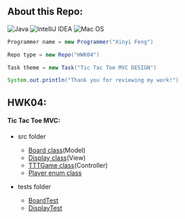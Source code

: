 ## About this Repo:
![Java](https://img.shields.io/badge/java-%23ED8B00.svg?style=for-the-badge&logo=java&logoColor=white)
![IntelliJ IDEA](https://img.shields.io/badge/IntelliJIDEA-000000.svg?style=for-the-badge&logo=intellij-idea&logoColor=white)
![Mac OS](https://img.shields.io/badge/mac%20os-000000?style=for-the-badge&logo=macos&logoColor=F0F0F0)
 ```java
 Programmer name = new Programmer("Xinyi Feng")
 
 Repo type = new Repo("HWK04")
 
 Task theme = new Task("Tic Tac Toe MVC DESIGN")
 
 System.out.println("Thank you for reviewing my work!")
 
 ```
 ## HWK04:
#### Tic Tac Toe MVC:
   - src folder 
     - [Board class](https://github.com/FentPams/cs_5004/blob/main/HWK04/src/Board.java)(Model)
     - [Display class](https://github.com/FentPams/cs_5004/blob/main/HWK04/src/Display.java)(View)
     - [TTTGame class](https://github.com/FentPams/cs_5004/blob/main/HWK04/src/TTTGame.java)(Controller)
     - [Player enum class](https://github.com/FentPams/cs_5004/blob/main/HWK04/src/Player.java)
     
   - tests folder
     - [BoardTest](https://github.com/FentPams/cs_5004/blob/main/HWK04/tests/BoardTest.java)
     - [DisplayTest](https://github.com/FentPams/cs_5004/blob/main/HWK04/tests/DisplayTest.java)

